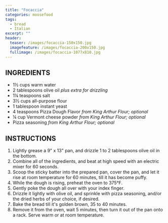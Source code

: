```yaml
---
title: "Focaccia"
categories: moosefood
tags: 
  - bread
  - Italian
excerpt: ""
header:
  teaser: /images/focaccia-150x150.jpg
  imagefeature: /images/focaccia-200x150.jpg
  fullimage: /images/focaccia-1077x810.jpg
---
```


## INGREDIENTS
* 1½ cups warm water
* 2 tablespoons olive oil *plus extra for drizzling*
* 1¼ teaspoons salt
* 3½ cups all-purpose flour
* 1 tablespoon instant yeast
* 4 teaspoons Pizza Dough Flavor *from King Arthur Flour; optional*
* ¼ cup Vermont cheese powder *from King Arthur Flour; optional*
* Pizza seasoning *from King Arthur Flour; optional*

## INSTRUCTIONS
1. Lightly grease a 9" x 13" pan, and drizzle 1 to 2 tablespoons olive oil in the bottom.
2. Combine all of the ingredients, and beat at high speed with an electric mixer for 60 seconds.
3. Scoop the sticky batter into the prepared pan, cover the pan, and let it rise at room temperature for 60 minutes, till it has become puffy.
4. While the dough is rising, preheat the oven to 375°F.
5. Gently poke the dough all over with your index finger.
6. Drizzle it lightly with olive oil, and sprinkle with pizza seasoning, and/or the dried herbs of your choice, if desired.
7. Bake the bread till it's golden brown, 35 to 40 minutes.
8. Remove it from the oven, wait 5 minutes, then turn it out of the pan onto a rack. Serve warm or at room temperature.
